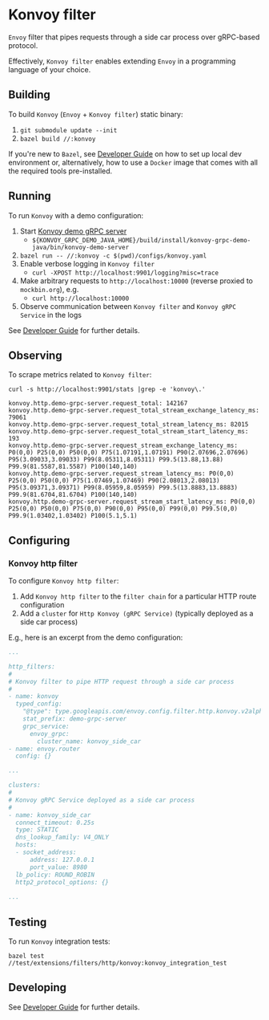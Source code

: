 # Konvoy filter

`Envoy` filter that pipes requests through a side car process over gRPC-based protocol.

Effectively, `Konvoy filter` enables extending `Envoy` in a programming language 
of your choice.   

## Building

To build `Konvoy` (`Envoy` + `Konvoy filter`) static binary:

1. `git submodule update --init`
2. `bazel build //:konvoy`

If you're new to `Bazel`, see [Developer Guide](DEVELOPER.md) on how to set up 
local dev environment or, alternatively,
how to use a `Docker` image that comes with all the required tools pre-installed.

## Running

To run `Konvoy` with a demo configuration:

1. Start [Konvoy demo gRPC server][konvoy-grpc-demo-java]
   * `${KONVOY_GRPC_DEMO_JAVA_HOME}/build/install/konvoy-grpc-demo-java/bin/konvoy-demo-server`
2. `bazel run -- //:konvoy -c $(pwd)/configs/konvoy.yaml `
3. Enable verbose logging in `Konvoy filter`
   * `curl -XPOST http://localhost:9901/logging?misc=trace`
4. Make arbitrary requests to `http://localhost:10000` (reverse proxied to `mockbin.org`), e.g.
   * `curl http://localhost:10000`
5. Observe communication between `Konvoy filter` and `Konvoy gRPC Service` in the logs

See [Developer Guide](DEVELOPER.md) for further details.

## Observing

To scrape metrics related to `Konvoy filter`:

`curl -s http://localhost:9901/stats |grep -e 'konvoy\.'`

```
konvoy.http.demo-grpc-server.request_total: 142167
konvoy.http.demo-grpc-server.request_total_stream_exchange_latency_ms: 79061
konvoy.http.demo-grpc-server.request_total_stream_latency_ms: 82015
konvoy.http.demo-grpc-server.request_total_stream_start_latency_ms: 193
konvoy.http.demo-grpc-server.request_stream_exchange_latency_ms: P0(0,0) P25(0,0) P50(0,0) P75(1.07191,1.07191) P90(2.07696,2.07696) P95(3.09033,3.09033) P99(8.05311,8.05311) P99.5(13.88,13.88) P99.9(81.5587,81.5587) P100(140,140)
konvoy.http.demo-grpc-server.request_stream_latency_ms: P0(0,0) P25(0,0) P50(0,0) P75(1.07469,1.07469) P90(2.08013,2.08013) P95(3.09371,3.09371) P99(8.05959,8.05959) P99.5(13.8883,13.8883) P99.9(81.6704,81.6704) P100(140,140)
konvoy.http.demo-grpc-server.request_stream_start_latency_ms: P0(0,0) P25(0,0) P50(0,0) P75(0,0) P90(0,0) P95(0,0) P99(0,0) P99.5(0,0) P99.9(1.03402,1.03402) P100(5.1,5.1)
```

## Configuring

### Konvoy http filter

To configure `Konvoy http filter`:
1. Add `Konvoy http filter` to the `filter chain` for a particular HTTP route configuration
2. Add a `cluster` for `Http Konvoy (gRPC Service)` (typically deployed as a side car process) 

E.g., here is an excerpt from the demo configuration: 

```yaml
...

http_filters:
#
# Konvoy filter to pipe HTTP request through a side car process 
#
- name: konvoy
  typed_config:
    "@type": type.googleapis.com/envoy.config.filter.http.konvoy.v2alpha.Konvoy
    stat_prefix: demo-grpc-server
    grpc_service:
      envoy_grpc:
        cluster_name: konvoy_side_car
- name: envoy.router
  config: {}

...

clusters:
#
# Konvoy gRPC Service deployed as a side car process
#
- name: konvoy_side_car
  connect_timeout: 0.25s
  type: STATIC
  dns_lookup_family: V4_ONLY
  hosts:
  - socket_address:
      address: 127.0.0.1
      port_value: 8980
  lb_policy: ROUND_ROBIN
  http2_protocol_options: {}
  
...
```

## Testing

To run `Konvoy` integration tests:

`bazel test //test/extensions/filters/http/konvoy:konvoy_integration_test`

## Developing

See [Developer Guide](DEVELOPER.md) for further details.

[konvoy-grpc-demo-java]: https://github.com/Kong/konvoy-grpc-demo-java
